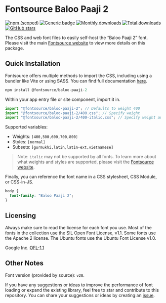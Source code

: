 # Fontsource Baloo Paaji 2

[![npm (scoped)](https://img.shields.io/npm/v/@fontsource/baloo-paaji-2?color=brightgreen)](https://www.npmjs.com/package/@fontsource/baloo-paaji-2) [![Generic badge](https://img.shields.io/badge/fontsource-passing-brightgreen)](https://github.com/fontsource/fontsource) [![Monthly downloads](https://badgen.net/npm/dm/@fontsource/baloo-paaji-2)](https://github.com/fontsource/fontsource) [![Total downloads](https://badgen.net/npm/dt/@fontsource/baloo-paaji-2)](https://github.com/fontsource/fontsource) [![GitHub stars](https://img.shields.io/github/stars/fontsource/fontsource.svg?style=social&label=Star)](https://github.com/fontsource/fontsource/stargazers)

The CSS and web font files to easily self-host the “Baloo Paaji 2” font. Please visit the main [Fontsource website](https://fontsource.org/fonts/baloo-paaji-2) to view more details on this package.

## Quick Installation

Fontsource offers multiple methods to import the CSS, including using a bundler like Vite or using SASS. You can find full documentation [here](https://fontsource.org/docs/getting-started/introduction).

```javascript
npm install @fontsource/baloo-paaji-2
```

Within your app entry file or site component, import it in.

```javascript
import "@fontsource/baloo-paaji-2"; // Defaults to weight 400
import "@fontsource/baloo-paaji-2/400.css"; // Specify weight
import "@fontsource/baloo-paaji-2/400-italic.css"; // Specify weight and style
```

Supported variables:
- Weights: `[400,500,600,700,800]`
- Styles: `[normal]`
- Subsets: `[gurmukhi,latin,latin-ext,vietnamese]`

> Note: `italic` may not be supported by all fonts. To learn more about what weights and styles are supported, please visit the [Fontsource website](https://fontsource.org/fonts/baloo-paaji-2).

Finally, you can reference the font name in a CSS stylesheet, CSS Module, or CSS-in-JS.

```css
body {
  font-family: "Baloo Paaji 2";
}
```

## Licensing
Always make sure to read the license for each font you use. Most of the fonts in the collection use the SIL Open Font License, v1.1. Some fonts use the Apache 2 license. The Ubuntu fonts use the Ubuntu Font License v1.0.

Google Inc.
[OFL-1.1](http://scripts.sil.org/OFL)

## Other Notes
Font version (provided by source): `v28`.

If you have any suggestions or ideas to improve the performance of font loading or expand the existing library, feel free to star and contribute to this repository. You can share your suggestions or ideas by creating an [issue](https://github.com/fontsource/fontsource/issues).